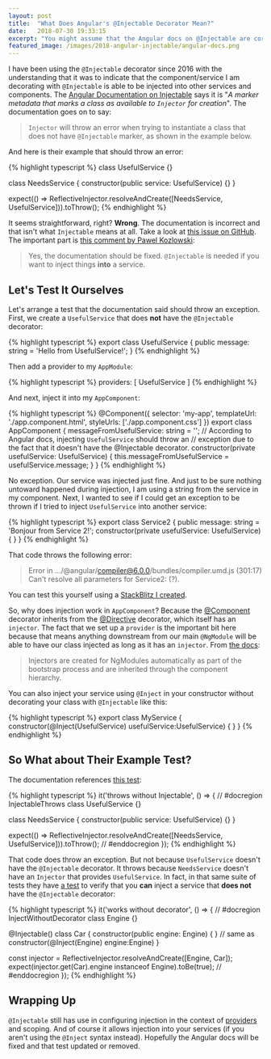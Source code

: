```yaml
---
layout: post
title:  "What Does Angular's @Injectable Decorator Mean?"
date:   2018-07-30 19:33:15
excerpt: "You might assume that the Angular docs on @Injectable are correct. They are not. Here's everything you (probably don't) need to know!"
featured_image: /images/2018-angular-injectable/angular-docs.png
---
```

I have been using the `@Injectable` decorator since 2016 with the understanding that it was to indicate that the component/service I am decorating with `@Injectable` is able to be injected into other services and components. The [Angular Documentation on Injectable](https://angular.io/api/core/Injectable) says it is "*A marker metadata that marks a class as available to `Injector` for creation*". The documentation goes on to say:

> `Injector` will throw an error when trying to instantiate a class that does not have `@Injectable` marker, as shown in the example below.

And here is their example that should throw an error:

{% highlight typescript %}
class UsefulService {}

class NeedsService {
  constructor(public service: UsefulService) {}
}

expect(() => ReflectiveInjector.resolveAndCreate([NeedsService, UsefulService])).toThrow();
{% endhighlight %}

It seems straightforward, right? **Wrong**. The documentation is incorrect and that isn't what `Injectable` means at all. Take a look at [this issue on GitHub](https://github.com/angular/angular/issues/12098). The important part is [this comment by Pawel Kozlowski](https://github.com/angular/angular/issues/12098#issuecomment-251801431):

> Yes, the documentation should be fixed. `@Injectable` is needed if you want to inject things **into** a service.

## Let's Test It Ourselves
Let's arrange a test that the documentation said should throw an exception. First, we create a `UsefulService` that does **not** have the `@Injectable` decorator:

{% highlight typescript %}
export class UsefulService {
  public message: string = 'Hello from UsefulService!';
}
{% endhighlight %}

Then add a provider to my `AppModule`:

{% highlight typescript %}
providers: [ UsefulService ]
{% endhighlight %}

And next, inject it into my `AppComponent`:

{% highlight typescript %}
@Component({
  selector: 'my-app',
  templateUrl: './app.component.html',
  styleUrls: ['./app.component.css']
})
export class AppComponent {
  messageFromUsefulService: string = '';
  // According to Angular docs, injecting `UsefulService` should throw an 
  // exception due to the fact that it doesn't have the @Injectable decorator.
  constructor(private usefulService: UsefulService) {
    this.messageFromUsefulService = usefulService.message;
  }
}
{% endhighlight %}

No exception. Our service was injected just fine. And just to be sure nothing untoward happened during injection, I am using a string from the service in my component. Next, I wanted to see if I could get an exception to be thrown if I tried to inject `UsefulService` into another service:

{% highlight typescript %}
export class Service2 {
  public message: string = 'Bonjour from Service 2!';
  constructor(private usefulService: UsefulService) {
  }
}
{% endhighlight %}

That code throws the following error:

> Error in .../@angular/compiler@6.0.0/bundles/compiler.umd.js (301:17)
> Can't resolve all parameters for Service2: (?).

You can test this yourself using a [StackBlitz I created](https://stackblitz.com/edit/angular-injectable-example?file=src%2Fapp%2Fapp.component.ts).

So, why does injection work in `AppComponent`? Because the [@Component](https://angular.io/api/core/Component) decorator inherits from the [@Directive](https://angular.io/api/core/Directive) decorator, which itself has an `injector`. The fact that we set up a `provider` is the important bit here because that means anything downstream from our main `@NgModule` will be able to have our class injected as long as it has an `injector`. From [the docs](https://angular.io/guide/glossary#injector):

> Injectors are created for NgModules automatically as part of the bootstrap process and are inherited through the component hierarchy.

You can also inject your service using `@Inject` in your constructor without decorating your class with `@Injectable` like this:

{% highlight typescript %}
export class MyService {
  constructor(@Inject(UsefulService) usefulService:UsefulService) {
  }
}
{% endhighlight %}

## So What about Their Example Test?
The documentation references [this test](https://github.com/angular/angular/blob/c8a1a14b87e5907458e8e87021e47f9796cb3257/packages/examples/core/di/ts/metadata_spec.ts#L80):

{% highlight typescript %}
it('throws without Injectable', () => {
  // #docregion InjectableThrows
  class UsefulService {}

  class NeedsService {
    constructor(public service: UsefulService) {}
  }

  expect(() => ReflectiveInjector.resolveAndCreate([NeedsService, UsefulService])).toThrow();
  // #enddocregion
});
{% endhighlight %}

That code does throw an exception. But not because `UsefulService` doesn't have the `@Injectable` decorator. It throws because `NeedsService` doesn't have an `Injector` that provides `UsefulService`. In fact, in that same suite of tests they have [a test](https://github.com/angular/angular/blob/c8a1a14b87e5907458e8e87021e47f9796cb3257/packages/examples/core/di/ts/metadata_spec.ts#L31) to verify that you **can** inject a service that **does not** have the `@Injectable` decorator:

{% highlight typescript %}
it('works without decorator', () => {
  // #docregion InjectWithoutDecorator
  class Engine {}

  @Injectable()
  class Car {
    constructor(public engine: Engine) {
    }  // same as constructor(@Inject(Engine) engine:Engine)
  }

  const injector = ReflectiveInjector.resolveAndCreate([Engine, Car]);
  expect(injector.get(Car).engine instanceof Engine).toBe(true);
  // #enddocregion
});
{% endhighlight %}

## Wrapping Up
`@Injectable` still has use in configuring injection in the context of [providers](https://angular.io/guide/dependency-injection#injectable-providers) and scoping. And of course it allows injection into your services (if you aren't using the `@Inject` syntax instead). Hopefully the Angular docs will be fixed and that test updated or removed.
